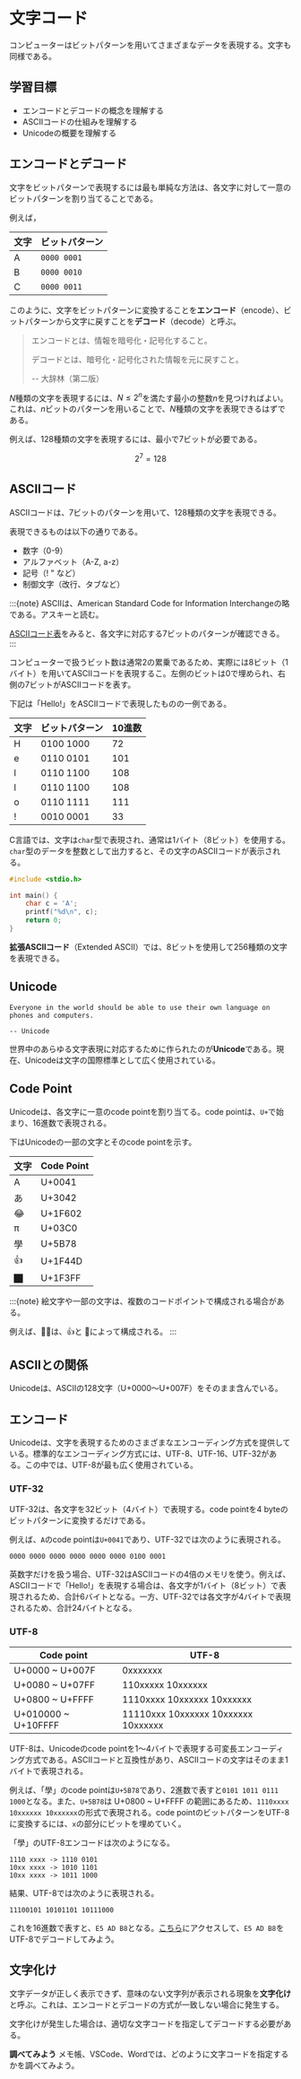 # 文字コード

コンピューターはビットパターンを用いてさまざまなデータを表現する。文字も同様である。

## 学習目標

- エンコードとデコードの概念を理解する
- ASCIIコードの仕組みを理解する
- Unicodeの概要を理解する

## エンコードとデコード

文字をビットパターンで表現するには最も単純な方法は、各文字に対して一意のビットパターンを割り当てることである。

例えば，

| 文字 | ビットパターン |
| ---- | -------------- |
| A    | `0000 0001`    |
| B    | `0000 0010`    |
| C    | `0000 0011`    |

このように、文字をビットパターンに変換することを**エンコード**（encode）、ビットパターンから文字に戻すことを**デコード**（decode）と呼ぶ。

> エンコードとは、情報を暗号化・記号化すること。
> 
> デコードとは、暗号化・記号化された情報を元に戻すこと。
> 
> -- 大辞林（第二版）

$N$種類の文字を表現するには、$N \leq 2^n$を満たす最小の整数$n$を見つければよい。これは、$n$ビットのパターンを用いることで、$N$種類の文字を表現できるはずである。

例えば、128種類の文字を表現するには、最小で7ビットが必要である。

$$
2^7 = 128
$$

## ASCIIコード

ASCIIコードは、7ビットのパターンを用いて、128種類の文字を表現できる。

表現できるものは以下の通りである。

- 数字（0-9）
- アルファベット（A-Z, a-z）
- 記号（! " など）
- 制御文字（改行、タブなど）

:::{note}
ASCIIは、American Standard Code for Information Interchangeの略である。アスキーと読む。

[ASCIIコード表](https://ja.wikipedia.org/wiki/ASCII)をみると、各文字に対応する7ビットのパターンが確認できる。
:::

コンピューターで扱うビット数は通常2の累乗であるため、実際には8ビット（1バイト）を用いてASCIIコードを表現するこ。左側のビットは0で埋められ、右側の7ビットがASCIIコードを表す。

下記は「Hello!」をASCIIコードで表現したものの一例である。

| 文字 | ビットパターン | 10進数 |
| ---- | -------------- | ------ |
| H    | 0100 1000      | 72     |
| e    | 0110 0101      | 101    |
| l    | 0110 1100      | 108    |
| l    | 0110 1100      | 108    |
| o    | 0110 1111      | 111    |
| !    | 0010 0001      | 33     |

C言語では、文字は`char`型で表現され、通常は1バイト（8ビット）を使用する。`char`型のデータを整数として出力すると、その文字のASCIIコードが表示される。

```c
#include <stdio.h>

int main() {
    char c = 'A'; 
    printf("%d\n", c);
    return 0;
}
```

**拡張ASCIIコード**（Extended ASCII）では、8ビットを使用して256種類の文字を表現できる。

## Unicode

```{epigraph}
Everyone in the world should be able to use their own language on phones and computers.

-- Unicode
```

世界中のあらゆる文字表現に対応するために作られたのが**Unicode**である。現在、Unicodeは文字の国際標準として広く使用されている。

## Code Point

Unicodeは、各文字に一意のcode pointを割り当てる。code pointは、`U+`で始まり、16進数で表現される。

下はUnicodeの一部の文字とそのcode pointを示す。

| 文字 | Code Point |
| ---- | ---------- |
| A    | U+0041     |
| あ   | U+3042     |
| 😂    | U+1F602    |
| π    | U+03C0     |
| 學   | U+5B78     |
| 👍    | U+1F44D    |
| 🏿    | U+1F3FF    |

:::{note}
絵文字や一部の文字は、複数のコードポイントで構成される場合がある。

例えば、👍🏿は、👍と 🏿によって構成される。
:::

## ASCIIとの関係

Unicodeは、ASCIIの128文字（U+0000〜U+007F）をそのまま含んでいる。

## エンコード

Unicodeは、文字を表現するためのさまざまなエンコーディング方式を提供している。標準的なエンコーディング方式には、UTF-8、UTF-16、UTF-32がある。この中では、UTF-8が最も広く使用されている。

### UTF-32

UTF-32は、各文字を32ビット（4バイト）で表現する。code pointを4 byteのビットパターンに変換するだけである。

例えば、`A`のcode pointは`U+0041`であり、UTF-32では次のように表現される。

```0000 0000 0000 0000 0000 0000 0100 0001```

英数字だけを扱う場合、UTF-32はASCIIコードの4倍のメモリを使う。例えば、ASCIIコードで「Hello!」を表現する場合は、各文字が1バイト（8ビット）で表現されるため、合計6バイトとなる。一方、UTF-32では各文字が4バイトで表現されるため、合計24バイトとなる。

### UTF-8

| Code point          | UTF-8                               |
| ------------------- | ----------------------------------- |
| U+0000 ~ U+007F     | 0xxxxxxx                            |
| U+0080 ~ U+07FF     | 110xxxxx 10xxxxxx                   |
| U+0800 ~ U+FFFF     | 1110xxxx 10xxxxxx 10xxxxxx          |
| U+010000 ~ U+10FFFF | 11110xxx 10xxxxxx 10xxxxxx 10xxxxxx |

UTF-8は、Unicodeのcode pointを1〜4バイトで表現する可変長エンコーディング方式である。ASCIIコードと互換性があり、ASCIIコードの文字はそのまま1バイトで表現される。

例えば、「學」のcode pointは`U+5B78`であり、2進数で表すと`0101 1011 0111 1000`となる。また、`U+5B78`は U+0800 ~ U+FFFF の範囲にあるため、`1110xxxx 10xxxxxx 10xxxxxx`の形式で表現される。code pointのビットパターンをUTF-8に変換するには、`x`の部分にビットを埋めていく。

「學」のUTF-8エンコードは次のようになる。

```plaintext
1110 xxxx -> 1110 0101
10xx xxxx -> 1010 1101
10xx xxxx -> 1011 1000
```

結果、UTF-8では次のように表現される。

```
11100101 10101101 10111000
```

これを16進数で表すと、`E5 AD B8`となる。[こちら](https://www.browserling.com/tools/utf8-decode)にアクセスして、`E5 AD B8`をUTF-8でデコードしてみよう。

## 文字化け

文字データが正しく表示できず、意味のない文字列が表示される現象を**文字化け**と呼ぶ。これは、エンコードとデコードの方式が一致しない場合に発生する。

文字化けが発生した場合は、適切な文字コードを指定してデコードする必要がある。

**調べてみよう**
メモ帳、VSCode、Wordでは、どのように文字コードを指定するかを調べてみよう。

<!-- ## 練習問題

1. 次のビットパターンをASCIIコードでデコードせよ．

```
01001000 01101111 01110011 01100101 01101001
```

2. 絵文字「😹」のCode Pointは`U+1F639`である。これをUTF-8でエンコードし、結果を16進数（`xx xx xx xx`の形式）で答えよ。
3. 文字コードの観点から、自分の言葉で文字化けが発生する原因について述べよ。

## 解答例

1. Hosei
2. `F0 9F 98 B9` -->


